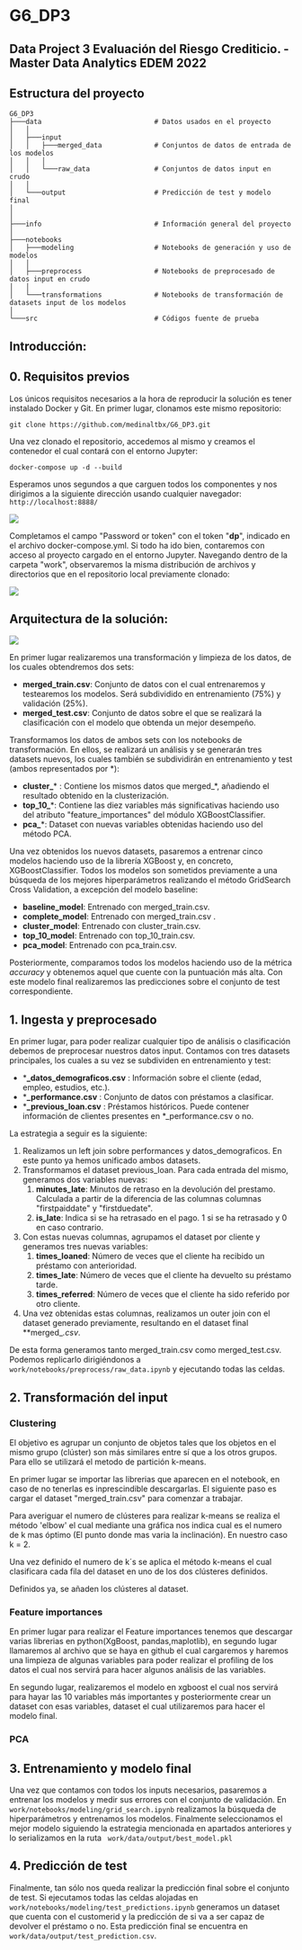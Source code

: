 # G6_DP3
## Data Project 3 Evaluación del Riesgo Crediticio. - Master Data Analytics EDEM 2022

## Estructura del proyecto

```
G6_DP3
├───data                            # Datos usados en el proyecto
│   │
│   ├───input
│   │   ├───merged_data             # Conjuntos de datos de entrada de los modelos 
│   │   │
│   │   └───raw_data                # Conjuntos de datos input en crudo
│   │
│   └───output                      # Predicción de test y modelo final
│
│
├───info                            # Información general del proyecto
│
├───notebooks                                         
│   ├───modeling                    # Notebooks de generación y uso de modelos
│   │
│   ├───preprocess                  # Notebooks de preprocesado de datos input en crudo
│   │
│   └───transformations             # Notebooks de transformación de datasets input de los modelos
│
└───src                             # Códigos fuente de prueba

```

## Introducción:

## 0. Requisitos previos

Los únicos requisitos necesarios a la hora de reproducir la solución es tener instalado Docker y Git. En primer lugar, clonamos este mismo repositorio:
```
git clone https://github.com/medinaltbx/G6_DP3.git
```

Una vez clonado el repositorio, accedemos al mismo y creamos el contenedor el cual contará con el entorno Jupyter:
```
docker-compose up -d --build 
```

Esperamos unos segundos a que carguen todos los componentes y nos dirigimos a la siguiente dirección usando cualquier navegador:
``
http://localhost:8888/
``

![](info/readme_imgs/jupyter_login.png)

Completamos el campo "Password or token" con el token "**dp**", indicado en el archivo docker-compose.yml. Si todo ha ido bien, contaremos con acceso al proyecto cargado en el entorno Jupyter. Navegando dentro de la carpeta "work", observaremos la misma distribución de archivos y directorios que en el repositorio local previamente clonado:

![](info/readme_imgs/jupyter_structure.png)

## Arquitectura de la solución:

![](info/readme_imgs/arch.png)

En primer lugar realizaremos una transformación y limpieza de los datos, de los cuales obtendremos dos sets:

* **merged_train.csv**: Conjunto de datos con el cual entrenaremos y testearemos los modelos. Será subdividido en entrenamiento (75%) y validación (25%).
* **merged_test.csv**: Conjunto de datos sobre el que se realizará la clasificación con el modelo que obtenda un mejor desempeño.

Transformamos los datos de ambos sets con los notebooks de transformación. En ellos, se realizará un análisis y se generarán tres datasets nuevos, los cuales también se subdividirán en entrenamiento y test (ambos representados por *):

* **cluster_*** : Contiene los mismos datos que merged_*, añadiendo el resultado obtenido en la clusterización.
* **top_10_***: Contiene las diez variables más significativas haciendo uso del atributo "feature_importances" del módulo XGBoostClassifier.
* **pca_***: Dataset con nuevas variables obtenidas haciendo uso del método PCA.

Una vez obtenidos los nuevos datasets, pasaremos a entrenar cinco modelos haciendo uso de la librería XGBoost y, en concreto, XGBoostClassifier. Todos los modelos son sometidos previamente a una búsqueda de los mejores hiperparámetros realizando el método GridSearch Cross Validation, a excepción del modelo baseline:

* **baseline_model**: Entrenado con merged_train.csv.
* **complete_model**: Entrenado con merged_train.csv .
* **cluster_model**: Entrenado con cluster_train.csv.
* **top_10_model**: Entrenado con top_10_train.csv.
* **pca_model**: Entrenado con pca_train.csv.

Posteriormente, comparamos todos los modelos haciendo uso de la métrica _accuracy_ y obtenemos aquel que cuente con la puntuación más alta. Con este modelo final realizaremos las predicciones sobre el conjunto de test correspondiente.

## 1. Ingesta y preprocesado

En primer lugar, para poder realizar cualquier tipo de análisis o clasificación debemos de preprocesar nuestros datos input. Contamos con tres datasets principales, los cuales a su vez se subdividen en entrenamiento y test:

* ***_datos_demograficos.csv** : Información sobre el cliente (edad, empleo, estudios, etc.).
* ***_performance.csv** : Conjunto de datos con préstamos a clasificar.
* ***_previous_loan.csv** : Préstamos históricos. Puede contener información de clientes presentes en *_performance.csv o no.

La estrategia a seguir es la siguiente:

1. Realizamos un left join sobre performances y datos_demograficos. En este punto ya hemos unificado ambos datasets.
2. Transformamos el dataset previous_loan. Para cada entrada del mismo, generamos dos variables nuevas:
   1. **minutes_late**: Minutos de retraso en la devolución del prestamo. Calculada a partir de la diferencia de las columnas columnas "firstpaiddate" y "firstduedate".
   2. **is_late**: Indica si se ha retrasado en el pago. 1 si se ha retrasado y 0 en caso contrario.
3. Con estas nuevas columnas, agrupamos el dataset por cliente y generamos tres nuevas variables:
   1. **times_loaned**: Número de veces que el cliente ha recibido un préstamo con anterioridad.
   2. **times_late**: Número de veces que el cliente ha devuelto su préstamo tarde.
   3. **times_referred**: Número de veces que el cliente ha sido referido por otro cliente.
4. Una vez obtenidas estas columnas, realizamos un outer join con el dataset generado previamente, resultando en el dataset final **merged_*.csv*.

De esta forma generamos tanto merged_train.csv como merged_test.csv. Podemos replicarlo dirigiéndonos a ``work/notebooks/preprocess/raw_data.ipynb`` y ejecutando todas las celdas.

## 2. Transformación del input

### Clustering

El objetivo es agrupar un conjunto de objetos tales que los objetos en el mismo grupo (clúster) son más similares entre sí que a los otros grupos. Para ello se utilizará el metodo de partición k-means. 

En primer lugar se importar las librerias que aparecen en el notebook, en caso de no tenerlas es inprescindible descargarlas. El siguiente paso es cargar el dataset "merged_train.csv" para comenzar a trabajar.

Para averiguar el numero de clústeres para realizar k-means se realiza el método 'elbow' el cual mediante una gráfica nos indica cual es el numero de k mas óptimo (El punto donde mas varia la inclinación). En nuestro caso k = 2.

Una vez definido el numero de k´s se aplica el método k-means el cual clasificara cada fila del dataset en uno de los dos clústeres definidos. 

Definidos ya, se añaden los clústeres al dataset.

### Feature importances
En primer lugar para realizar el Feature importances tenemos que descargar varias librerias en python(XgBoost, pandas,maplotlib), en segundo lugar llamaremos al archivo que se haya en github el cual cargaremos y haremos una limpieza de algunas variables para poder realizar el profiling de los datos el cual nos servirá para hacer algunos análisis de las variables.

En segundo lugar, realizaremos el modelo en xgboost el cual nos servirá para hayar las 10 variables más importantes y posteriormente crear un dataset con esas variables, dataset el cual utilizaremos para hacer el modelo final.

### PCA

## 3. Entrenamiento y modelo final

Una vez que contamos con todos los inputs necesarios, pasaremos a entrenar los modelos y medir sus errores con el conjunto de validación. En ``work/notebooks/modeling/grid_search.ipynb`` realizamos la búsqueda de hiperparámetros y entrenamos los modelos. Finalmente seleccionamos el mejor modelo siguiendo la estrategia mencionada en apartados anteriores y lo serializamos en la ruta `` work/data/output/best_model.pkl``

## 4. Predicción de test

Finalmente, tan sólo nos queda realizar la predicción final sobre el conjunto de test. Si ejecutamos todas las celdas alojadas en ``work/notebooks/modeling/test_predictions.ipynb`` generamos un dataset que cuenta con el customerid y la predicción de si va a ser capaz de devolver el préstamo o no. Esta predicción final se encuentra en ``work/data/output/test_prediction.csv``. 
